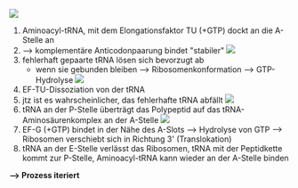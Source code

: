 ![](Pasted%20image%2020240106111700.png)
1. Aminoacyl-tRNA, mit dem Elongationsfaktor TU (+GTP) dockt an die A-Stelle an 
2. --> komplementäre Anticodonpaarung bindet "stabiler"
![](Pasted%20image%2020240106112051.png)
3. fehlerhaft gepaarte tRNA lösen sich bevorzugt ab
	- wenn sie gebunden bleiben --> Ribosomenkonformation --> GTP-Hydrolyse
![](Pasted%20image%2020240106112241.png)
4. EF-TU-Dissoziation von der tRNA
5. jtz ist es wahrscheinlicher, das fehlerhafte tRNA abfällt 
![](Pasted%20image%2020240106112402.png)
6. tRNA an der P-Stelle überträgt das Polypeptid auf das tRNA-Aminosäurenkomplex an der A-Stelle 
![](Pasted%20image%2020240106112905.png)
7. EF-G (+GTP) bindet in der Nähe des A-Slots --> Hydrolyse von GTP --> Ribosomen verschiebt sich in Richtung 3' (Translokation)
8. tRNA an der E-Stelle verlässt das Ribosomen, tRNA mit der Peptidkette kommt zur P-Stelle, Aminoacyl-tRNA kann wieder an der A-Stelle binden 

**--> Prozess iteriert**

